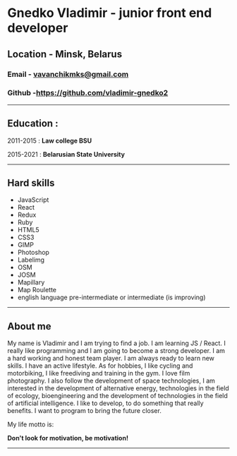 # Gnedko Vladimir - junior front end developer
## Location - Minsk, Belarus
### Email - vavanchikmks@gmail.com
### Github -https://github.com/vladimir-gnedko2

---
## Education :

2011-2015
: **Law college BSU**

2015-2021
: **Belarusian State University**

---

## Hard skills
- JavaScript
- React
- Redux
- Ruby
- HTML5
- CSS3
- GIMP
- Photoshop
- Labelimg
- OSM
- JOSM
- Mapillary
- Map Roulette
- english language pre-intermediate or intermediate (is improving)

---

## About me

My name is Vladimir and I am trying to find a job. I am learning JS / React. I really like programming and I am going to become a strong developer. 
I am a hard working and honest team player. I am always ready to learn new skills. I have an active lifestyle. As for hobbies, 
I like cycling and motorbiking, I like freediving and training in the gym. I love film photography.
I also follow the development of space technologies, I am interested in the development of alternative energy,
technologies in the field of ecology, bioengineering and the development of technologies in the field of artificial intelligence. 
I like to develop, to do something that really benefits. I want to program to bring the future closer. 

My life motto is: 

**Don't look for motivation, be motivation!**

---

